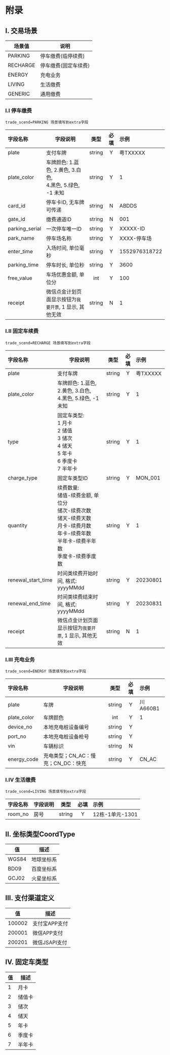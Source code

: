 # 附录

## I. 交易场景

|场景值|说明|
|---|---|
|PARKING|停车缴费(临停续费)|
|RECHARGE|停车缴费(固定车续费)|
|ENERGY|充电业务|
|LIVING|生活缴费|
|GENERIC|通用缴费|

### I.I 停车缴费
```
trade_scend=PARKING 场景填写到extra字段
```
| 字段名称 | 字段说明 | 类型 | 必填 | 示例 |
| :--- | --- | :---: | :--: | :--- |
| plate | 支付车牌 | string | Y | 粤TXXXXX |
| plate_color | 车牌颜色: 1.蓝色, 2.黄色, 3.白色, <br>4.黑色, 5.绿色, -1 未知 | string | Y | 1 |
| card_id | 停车卡ID, 无车牌可传递 | string | N | ABDDS |
| gate_id | 缴费通道ID | string | N | 001 |
| parking_serial | 一次停车唯一ID | string | Y | XXXXX-ID |
| park_name | 停车场名称 | string | Y | XXXX-停车场 |
| enter_time | 入场时间, 单位毫秒 | string | Y | 1552976318722 |
| parking_time | 停车时长, 单位秒 | string | Y | 3600 |
| free_value | 车场优惠金额, 单位分 | int | Y | 100 |
| receipt | 微信点金计划页面显示按钮为`我要开票`, 1 显示, 其他无效 | string | N | 1 |


### I.II 固定车续费
```
trade_scend=RECHARGE 场景填写到extra字段
```
| 字段名称 | 字段说明 | 类型 | 必填 | 示例 |
| :--- | --- | :---: | :--: | :--- |
| plate | 支付车牌 | string | Y | 粤TXXXXX |
| plate_color | 车牌颜色: 1.蓝色, 2.黄色, 3.白色, <br>4.黑色, 5.绿色, -1 未知 | string | Y | 1 |
| type | 固定车类型:<br/>1 月卡<br/>2 储值<br/>3 储次<br/>4 储天<br/>5 年卡<br/>6 季度卡<br/>7 半年卡 | string | Y | 1 |
| charge_type | 固定车类型ID | string | Y | MON_001 |
| quantity | 续费数量:<br/>储值-续费金额, 单位分<br/>储次-续费次数<br/>储天-续费天数<br/>月卡-续费月数<br/>年卡-续费年数<br/>半年卡-续费半年数<br/>季度卡-续费季度数 | string | Y | 1 |
|renewal_start_time|时间类续费开始时间, 格式: yyyyMMdd| string | Y | 20230801 |
|renewal_end_time|时间类续费结束时间, 格式: yyyyMMdd| string | Y | 20230831 |
| receipt | 微信点金计划页面显示按钮为`我要开票`, 1 显示, 其他无效 | string | N | 1 |

### I.III 充电业务
```
trade_scend=ENERGY 场景填写到extra字段
```

| 字段名称 | 字段说明 | 类型 | 必填 | 示例 |
| :--- | --- | :---: | :--: | :--- |
| plate | 车牌 | string | Y | 川A660B1 |
| plate_color | 车牌颜色 | int | Y | 1 |
| device_no | 本地充电桩设备编号 | string | Y | |
| port_no | 本地充电桩设备枪号 | string | Y | |
| vin | 车辆标识 | string | N | |
| energy_code | 充电类型；CN_AC：慢充；CN_DC：快充 | string | Y | CN_AC |

### I.IV 生活缴费
```
trade_scend=LIVING 场景填写到extra字段
```

| 字段名称 | 字段说明 | 类型 | 必填 | 示例 |
| :--- | --- | :---: | :--: | :--- |
| room_no | 房号 | string | Y | 12栋-1单元-1301 |

## II. 坐标类型CoordType

| 值    | 描述       |
| ----- | ---------- |
| WGS84 | 地球坐标系 |
| BD09  | 百度坐标系 |
| GCJ02 | 火星坐标系 |


## III. 支付渠道定义

| 值    | 描述       |
| ----- | ---------- |
| 100002 | 支付宝APP支付 |
| 200001  | 微信APP支付 |
| 200201  | 微信JSAPI支付 |



## IV. 固定车类型

| 值    | 描述       |
| ----- | ---------- |
| 1 | 月卡 |
| 2  | 储值卡 |
| 3  | 储次 |
| 4  | 储天 |
| 5  | 年卡 |
| 6  | 季度卡 |
| 7  | 半年卡 |
